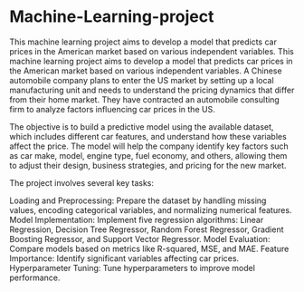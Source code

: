 # Machine-Learning-project
This machine learning project aims to develop a model that predicts car prices in the American market based on various independent variables.
This machine learning project aims to develop a model that predicts car prices in the American market based on various independent variables. A Chinese automobile company plans to enter the US market by setting up a local manufacturing unit and needs to understand the pricing dynamics that differ from their home market. They have contracted an automobile consulting firm to analyze factors influencing car prices in the US.

The objective is to build a predictive model using the available dataset, which includes different car features, and understand how these variables affect the price. The model will help the company identify key factors such as car make, model, engine type, fuel economy, and others, allowing them to adjust their design, business strategies, and pricing for the new market.

The project involves several key tasks:

Loading and Preprocessing: Prepare the dataset by handling missing values, encoding categorical variables, and normalizing numerical features.
Model Implementation: Implement five regression algorithms: Linear Regression, Decision Tree Regressor, Random Forest Regressor, Gradient Boosting Regressor, and Support Vector Regressor.
Model Evaluation: Compare models based on metrics like R-squared, MSE, and MAE.
Feature Importance: Identify significant variables affecting car prices.
Hyperparameter Tuning: Tune hyperparameters to improve model performance.
